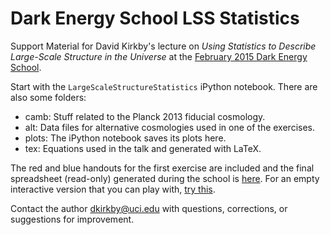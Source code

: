 Dark Energy School LSS Statistics
=================================

Support Material for David Kirkby's lecture on *Using Statistics to Describe Large-Scale Structure in the Universe* at the [February 2015 Dark Energy School](https://confluence.slac.stanford.edu/display/LSSTDESC/DE+School#DESchool-DESchoolFeb2015).

Start with the `LargeScaleStructureStatistics` iPython notebook. There are also some folders:
* camb: Stuff related to the Planck 2013 fiducial cosmology.
* alt: Data files for alternative cosmologies used in one of the exercises.
* plots: The iPython notebook saves its plots here.
* tex: Equations used in the talk and generated with LaTeX.

The red and blue handouts for the first exercise are included and the final spreadsheet (read-only) generated during the school is [here](https://docs.google.com/spreadsheets/d/1CZpHrB7J6-AgwBXX0CKRHnztI3M2zWHOaA4QliosQJ8/edit?usp=sharing).  For an empty interactive version that you can play with, [try this](http://goo.gl/I6tnl1).

Contact the author <dkirkby@uci.edu> with questions, corrections, or suggestions for improvement.
